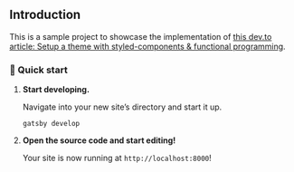 ## Introduction

This is a sample project to showcase the implementation of [this dev.to article: Setup a theme with styled-components & functional programming](https://dev.to/j3nnning/styled-components-theme-with-functional-programming-1lnb).

### 🚀 Quick start

1.  **Start developing.**

    Navigate into your new site’s directory and start it up.

    ```shell
    gatsby develop
    ```

1.  **Open the source code and start editing!**

    Your site is now running at `http://localhost:8000`!
